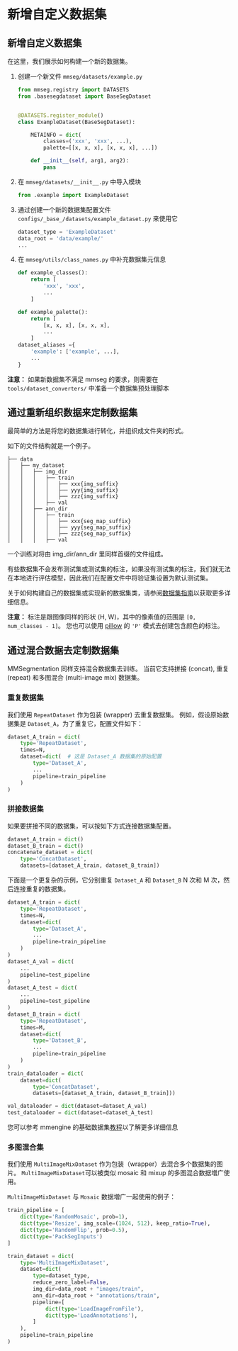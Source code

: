 # 新增自定义数据集

## 新增自定义数据集

在这里，我们展示如何构建一个新的数据集。

1. 创建一个新文件 `mmseg/datasets/example.py`

   ```python
   from mmseg.registry import DATASETS
   from .basesegdataset import BaseSegDataset


   @DATASETS.register_module()
   class ExampleDataset(BaseSegDataset):

       METAINFO = dict(
           classes=('xxx', 'xxx', ...),
           palette=[[x, x, x], [x, x, x], ...])

       def __init__(self, arg1, arg2):
           pass
   ```

2. 在 `mmseg/datasets/__init__.py` 中导入模块

   ```python
   from .example import ExampleDataset
   ```

3. 通过创建一个新的数据集配置文件 `configs/_base_/datasets/example_dataset.py` 来使用它

   ```python
   dataset_type = 'ExampleDataset'
   data_root = 'data/example/'
   ...
   ```

4. 在 `mmseg/utils/class_names.py` 中补充数据集元信息

   ```python
   def example_classes():
       return [
           'xxx', 'xxx',
           ...
       ]

   def example_palette():
       return [
           [x, x, x], [x, x, x],
           ...
       ]
   dataset_aliases ={
       'example': ['example', ...],
       ...
   }
   ```

**注意：** 如果新数据集不满足 mmseg 的要求，则需要在 `tools/dataset_converters/` 中准备一个数据集预处理脚本

## 通过重新组织数据来定制数据集

最简单的方法是将您的数据集进行转化，并组织成文件夹的形式。

如下的文件结构就是一个例子。

```none
├── data
│   ├── my_dataset
│   │   ├── img_dir
│   │   │   ├── train
│   │   │   │   ├── xxx{img_suffix}
│   │   │   │   ├── yyy{img_suffix}
│   │   │   │   ├── zzz{img_suffix}
│   │   │   ├── val
│   │   ├── ann_dir
│   │   │   ├── train
│   │   │   │   ├── xxx{seg_map_suffix}
│   │   │   │   ├── yyy{seg_map_suffix}
│   │   │   │   ├── zzz{seg_map_suffix}
│   │   │   ├── val

```

一个训练对将由 img_dir/ann_dir 里同样首缀的文件组成。

有些数据集不会发布测试集或测试集的标注，如果没有测试集的标注，我们就无法在本地进行评估模型，因此我们在配置文件中将验证集设置为默认测试集。

关于如何构建自己的数据集或实现新的数据集类，请参阅[数据集指南](./datasets.md)以获取更多详细信息。

**注意：** 标注是跟图像同样的形状 (H, W)，其中的像素值的范围是 `[0, num_classes - 1]`。
您也可以使用 [pillow](https://pillow.readthedocs.io/en/stable/handbook/concepts.html#palette) 的 `'P'` 模式去创建包含颜色的标注。

## 通过混合数据去定制数据集

MMSegmentation 同样支持混合数据集去训练。
当前它支持拼接 (concat), 重复 (repeat) 和多图混合 (multi-image mix) 数据集。

### 重复数据集

我们使用 `RepeatDataset` 作为包装 (wrapper) 去重复数据集。
例如，假设原始数据集是 `Dataset_A`，为了重复它，配置文件如下：

```python
dataset_A_train = dict(
    type='RepeatDataset',
    times=N,
    dataset=dict(  # 这是 Dataset_A 数据集的原始配置
        type='Dataset_A',
        ...
        pipeline=train_pipeline
    )
)
```

### 拼接数据集

如果要拼接不同的数据集，可以按如下方式连接数据集配置。

```python
dataset_A_train = dict()
dataset_B_train = dict()
concatenate_dataset = dict(
    type='ConcatDataset',
    datasets=[dataset_A_train, dataset_B_train])
```

下面是一个更复杂的示例，它分别重复 `Dataset_A` 和 `Dataset_B` N 次和 M 次，然后连接重复的数据集。

```python
dataset_A_train = dict(
    type='RepeatDataset',
    times=N,
    dataset=dict(
        type='Dataset_A',
        ...
        pipeline=train_pipeline
    )
)
dataset_A_val = dict(
    ...
    pipeline=test_pipeline
)
dataset_A_test = dict(
    ...
    pipeline=test_pipeline
)
dataset_B_train = dict(
    type='RepeatDataset',
    times=M,
    dataset=dict(
        type='Dataset_B',
        ...
        pipeline=train_pipeline
    )
)
train_dataloader = dict(
    dataset=dict(
        type='ConcatDataset',
        datasets=[dataset_A_train, dataset_B_train]))

val_dataloader = dict(dataset=dataset_A_val)
test_dataloader = dict(dataset=dataset_A_test)

```

您可以参考 mmengine 的基础数据集[教程](https://mmengine.readthedocs.io/zh_CN/latest/advanced_tutorials/basedataset.html)以了解更多详细信息

### 多图混合集

我们使用 `MultiImageMixDataset` 作为包装（wrapper）去混合多个数据集的图片。
`MultiImageMixDataset`可以被类似 mosaic 和 mixup 的多图混合数据増广使用。

`MultiImageMixDataset` 与 `Mosaic` 数据増广一起使用的例子：

```python
train_pipeline = [
    dict(type='RandomMosaic', prob=1),
    dict(type='Resize', img_scale=(1024, 512), keep_ratio=True),
    dict(type='RandomFlip', prob=0.5),
    dict(type='PackSegInputs')
]

train_dataset = dict(
    type='MultiImageMixDataset',
    dataset=dict(
        type=dataset_type,
        reduce_zero_label=False,
        img_dir=data_root + "images/train",
        ann_dir=data_root + "annotations/train",
        pipeline=[
            dict(type='LoadImageFromFile'),
            dict(type='LoadAnnotations'),
        ]
    ),
    pipeline=train_pipeline
)

```
